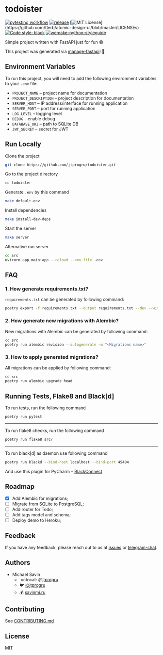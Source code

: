 # todoister

[![pytesting workflow](https://github.com/jtprogru/todoister/actions/workflows/build-test.yml/badge.svg)](https://github.com/jtprogru/todoister/actions/workflows/build-test.yml)
[![release](https://github.com/jtprogru/todoister/actions/workflows/release.yml/badge.svg)](https://github.com/jtprogru/todoister/actions/workflows/release.yml)
[![MIT License](https://img.shields.io/apm/l/atomic-design-ui.svg?)](https://github.com/tterb/atomic-design-ui/blob/master/LICENSEs)
[![Code style: black](https://img.shields.io/badge/code%20style-black-000000.svg)](https://github.com/psf/black)
[![wemake-python-styleguide](https://img.shields.io/badge/style-wemake-000000.svg)](https://github.com/wemake-services/wemake-python-styleguide)


Simple project written with FastAPI just for fun :smile:

This project was generated via [manage-fastapi](https://github.com/ycd/manage-fastapi/)! :tada:

## Environment Variables

To run this project, you will need to add the following environment variables to your `.env` file:

- `PROJECT_NAME` – project name for documentation
- `PROJECT_DESCRIPTION` – project description for documentation
- `SERVER_HOST` – IP address/interface for running application
- `SERVER_PORT` – port for running application
- `LOG_LEVEL` – logging level
- `DEBUG` – enable debug
- `DATABASE_URI` – path to SQLite DB
- `JWT_SECRET` – secret for JWT

## Run Locally

Clone the project

```bash
git clone https://github.com/jtprogru/todoister.git
```

Go to the project directory

```bash
cd todoister
```

Generate `.env` by this command

```bash
make default-env
```

Install dependencies

```bash
make install-dev-deps
```

Start the server

```bash
make server
```

Alternative run server

```bash
cd src
uvicorn app.main:app --reload --env-file .env
```

## FAQ

### 1. How generate requirements.txt?

`requirements.txt` can be generated by following command:

```bash
poetry export -f requirements.txt --output requirements.txt --dev --without-hashes
```

### 2. How generate new migrations with Alembic?

New migrations with Alembic can be generated by following command:

```bash
cd src
poetry run alembic revision --autogenerate -m "<Migrations name>"
```

### 3. How to apply generated migrations?

All migrations can be applied by following command:

```bash
cd src
poetry run alembic upgrade head
```

## Running Tests, Flake8 and Black[d]

To run tests, run the following command

```bash
poetry run pytest
```
---
To run flake8 checks, run the following command

```bash
poetry run flake8 src/
```
---
To run black[d] as daemon use following command

```bash
poetry run blackd --bind-host localhost --bind-port 45484
```
And use this plugin for PyCharm – [BlackConnect](https://plugins.jetbrains.com/plugin/14321-blackconnect)

## Roadmap

- [x] Add Alembic for migrations;
- [ ] Migrate from SQLite to PostgreSQL;
- [ ] Add router for Todo;
- [ ] Add tags model and schema;
- [ ] Deploy demo to Heroku;

## Feedback

If you have any feedback, please reach out to us at [issues](https://github.com/jtprogru/todoister/issues) or [telegram-chat](https://t.me/jtprogru_chat).

## Authors

- Michael Savin
  - :octocat: [@jtprogru](https://www.github.com/jtprogru)
  - :bird: [@jtprogru](https://www.twitter.com/jtprogru)
  - :moneybag: [savinmi.ru](https://savinmi.ru)

## Contributing

See [CONTRIBUTING.md](docs/CONTRIBUTING.md)

## License

[MIT](LICENSE)
